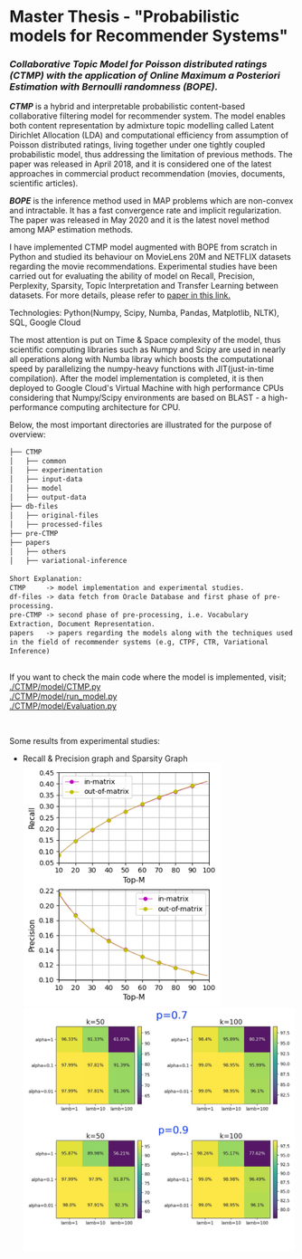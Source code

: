 # Master Thesis -  "Probabilistic models for Recommender Systems"
### _Collaborative Topic Model for Poisson distributed ratings (CTMP) with the application of Online Maximum a Posteriori Estimation with Bernoulli randomness (BOPE)._      
 
_**CTMP**_ is a hybrid and interpretable probabilistic content-based collaborative filtering model for recommender system. The model enables both content representation by admixture topic modelling called Latent Dirichlet Allocation (LDA) and computational efficiency from assumption of Poisson distributed ratings, living together under one tightly coupled probabilistic model, thus addressing the limitation of previous methods. The paper was released in April 2018, and it is considered one of the latest approaches in commercial product recommendation (movies, documents, scientific articles).  

_**BOPE**_ is the inference method used in MAP problems which are non-convex and intractable. It has a fast convergence rate and implicit regularization. The paper was released in May 2020 and it is the latest novel method among MAP estimation methods.   

I have implemented CTMP model augmented with BOPE from scratch in Python and studied its behaviour on MovieLens 20M and NETFLIX datasets regarding the movie recommendations. Experimental studies have been carried out for evaluating the ability of model on Recall, Precision, Perplexity, Sparsity, Topic Interpretation and Transfer Learning between datasets. For more details, please refer to [paper in this link.](https://docdro.id/8c4Ze1M)

Technologies: Python(Numpy, Scipy, Numba, Pandas, Matplotlib, NLTK), SQL, Google Cloud 

The most attention is put on Time & Space complexity of the model, thus scientific computing libraries such as Numpy and Scipy are used in nearly all operations along with Numba libray which boosts the computational speed by parallelizing the numpy-heavy functions with JIT(just-in-time compilation). After the model implementation is completed, it is then deployed to Google Cloud's Virtual Machine with high performance CPUs considering that Numpy/Scipy environments are based on BLAST - a high-performance computing architecture for CPU.   

Below, the most important directories are illustrated for the purpose of overview:
```
├── CTMP
│   ├── common
│   ├── experimentation
│   ├── input-data
│   ├── model
│   ├── output-data
├── db-files
│   ├── original-files
│   ├── processed-files
├── pre-CTMP
├── papers
│   ├── others
│   ├── variational-inference

Short Explanation:
CTMP     -> model implementation and experimental studies.
df-files -> data fetch from Oracle Database and first phase of pre-processing.
pre-CTMP -> second phase of pre-processing, i.e. Vocabulary Extraction, Document Representation.
papers   -> papers regarding the models along with the techniques used in the field of recommender systems (e.g, CTPF, CTR, Variational Inference)
 
```
If you want to check the main code where the model is implemented, visit;<br/>
[./CTMP/model/CTMP.py](https://github.com/buzzer4mornin/CTMP-ThesisProject/blob/main/CTMP/model/CTMP.py)<br/>  [./CTMP/model/run_model.py](https://github.com/buzzer4mornin/CTMP-ThesisProject/blob/main/CTMP/model/run_model.py) <br/> [./CTMP/model/Evaluation.py](https://github.com/buzzer4mornin/CTMP-ThesisProject/blob/main/CTMP/model/Evaluation.py)

<br/>

Some results from experimental studies:

- Recall & Precision graph and Sparsity Graph <br/>
<img src="https://raw.githubusercontent.com/buzzer4mornin/CTMP-ThesisProject/main/CTMP/experimentation/recall%26precision/NFLX/p%3D0.7/k%3D50/1/result.png" width="350" height="430" /> <img src="https://raw.githubusercontent.com/buzzer4mornin/CTMP-ThesisProject/main/CTMP/experimentation/sparsity/xx.jpg" width="480" height="430" /> 
